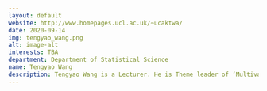 ```yaml
---
layout: default
website: http://www.homepages.ucl.ac.uk/~ucaktwa/
date: 2020-09-14
img: tengyao_wang.png
alt: image-alt
interests: TBA
department: Department of Statistical Science
name: Tengyao Wang
description: Tengyao Wang is a Lecturer. He is Theme leader of ‘Multivariate and High Dimensional Data’ research group. His research interests include computationally efficient procedures for high-dimensional problems, while understanding statistical limitations imposed by computation. His work has found applications in sparse PCA, high-dimensional change-point detection and estimation, statistical and computational trade-offs and shape-constrained estimation. He was awarded the Royal Statistical Society Research Prize in 2019, an early-career award for an outstanding published contribution to statistical theory or application. He currently supervises three PhD students. He has collaborations at the University of Cambridge and Fudan University. 
---
```

